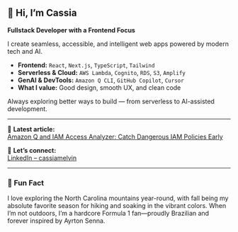 ## 👋 Hi, I’m Cassia  
**Fullstack Developer with a Frontend Focus**

I create seamless, accessible, and intelligent web apps powered by modern tech and AI.

- **Frontend:** `React`, `Next.js`, `TypeScript`, `Tailwind`  
- **Serverless & Cloud:** `AWS Lambda`, `Cognito`, `RDS`, `S3`, `Amplify`  
- **GenAI & DevTools:** `Amazon Q CLI`, `GitHub Copilot`, `Cursor`  
- **What I value:** Good design, smooth UX, and clean code

Always exploring better ways to build — from serverless to AI-assisted development.

---

📄 **Latest article:**  
[Amazon Q and IAM Access Analyzer: Catch Dangerous IAM Policies Early](https://builder.aws.com/content/30bT1ycIX5Jzf9JitzznnRQvjPU/amazon-q-and-iam-access-analyzer-catch-dangerous-iam-policies-early)

🔗 **Let’s connect:**  
[LinkedIn – cassiamelvin](https://www.linkedin.com/in/cassiamelvin/)

---

### 🌲 Fun Fact

I love exploring the North Carolina mountains year-round, with fall being my absolute favorite season for hiking and soaking in the vibrant colors. When I’m not outdoors, I’m a hardcore Formula 1 fan—proudly Brazilian and forever inspired by Ayrton Senna.
